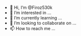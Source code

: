 - 👋 Hi, I’m @Firoz530k
- 👀 I’m interested in ...
- 🌱 I’m currently learning ...
- 💞️ I’m looking to collaborate on ...
- 📫 How to reach me ...

<!---
Firoz530k/Firoz530k is a ✨ special ✨ repository because its `README.md` (this file) appears on your GitHub profile.
You can click the Preview link to take a look at your changes.
--->
